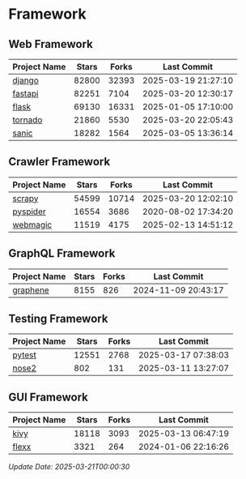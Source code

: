 # Framework

## Web Framework
| Project Name | Stars | Forks | Last Commit |
| ------------ | ----- | ----- | ----------- |
| [django](https://github.com/django/django) | 82800 | 32393 | 2025-03-19 21:27:10 |
| [fastapi](https://github.com/fastapi/fastapi) | 82251 | 7104 | 2025-03-20 12:30:17 |
| [flask](https://github.com/pallets/flask) | 69130 | 16331 | 2025-01-05 17:10:00 |
| [tornado](https://github.com/tornadoweb/tornado) | 21860 | 5530 | 2025-03-20 22:05:43 |
| [sanic](https://github.com/sanic-org/sanic) | 18282 | 1564 | 2025-03-05 13:36:14 |

## Crawler Framework
| Project Name | Stars | Forks | Last Commit |
| ------------ | ----- | ----- | ----------- |
| [scrapy](https://github.com/scrapy/scrapy) | 54599 | 10714 | 2025-03-20 12:02:10 |
| [pyspider](https://github.com/binux/pyspider) | 16554 | 3686 | 2020-08-02 17:34:20 |
| [webmagic](https://github.com/code4craft/webmagic) | 11519 | 4175 | 2025-02-13 14:51:12 |

## GraphQL Framework
| Project Name | Stars | Forks | Last Commit |
| ------------ | ----- | ----- | ----------- |
| [graphene](https://github.com/graphql-python/graphene) | 8155 | 826 | 2024-11-09 20:43:17 |

## Testing Framework
| Project Name | Stars | Forks | Last Commit |
| ------------ | ----- | ----- | ----------- |
| [pytest](https://github.com/pytest-dev/pytest) | 12551 | 2768 | 2025-03-17 07:38:03 |
| [nose2](https://github.com/nose-devs/nose2) | 802 | 131 | 2025-03-11 13:27:07 |

## GUI Framework
| Project Name | Stars | Forks | Last Commit |
| ------------ | ----- | ----- | ----------- |
| [kivy](https://github.com/kivy/kivy) | 18118 | 3093 | 2025-03-13 06:47:19 |
| [flexx](https://github.com/flexxui/flexx) | 3321 | 264 | 2024-01-06 22:16:26 |

*Update Date: 2025-03-21T00:00:30*